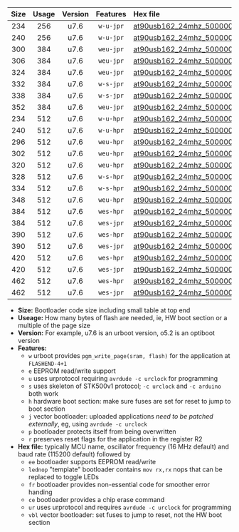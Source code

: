 |Size|Usage|Version|Features|Hex file|
|:-:|:-:|:-:|:-:|:--|
|234|256|u7.6|`w-u-jpr`|[at90usb162_24mhz_500000bps_ur_vbl.hex](https://raw.githubusercontent.com/stefanrueger/urboot/main/at90usb162_24mhz_500000bps_ur_vbl.hex)|
|240|256|u7.6|`w-u-jpr`|[at90usb162_24mhz_500000bps_lednop_ur_vbl.hex](https://raw.githubusercontent.com/stefanrueger/urboot/main/at90usb162_24mhz_500000bps_lednop_ur_vbl.hex)|
|300|384|u7.6|`weu-jpr`|[at90usb162_24mhz_500000bps_ee_ur_vbl.hex](https://raw.githubusercontent.com/stefanrueger/urboot/main/at90usb162_24mhz_500000bps_ee_ur_vbl.hex)|
|306|384|u7.6|`weu-jpr`|[at90usb162_24mhz_500000bps_ee_lednop_ur_vbl.hex](https://raw.githubusercontent.com/stefanrueger/urboot/main/at90usb162_24mhz_500000bps_ee_lednop_ur_vbl.hex)|
|324|384|u7.6|`weu-jpr`|[at90usb162_24mhz_500000bps_ee_lednop_fr_ur_vbl.hex](https://raw.githubusercontent.com/stefanrueger/urboot/main/at90usb162_24mhz_500000bps_ee_lednop_fr_ur_vbl.hex)|
|332|384|u7.6|`w-s-jpr`|[at90usb162_24mhz_500000bps_vbl.hex](https://raw.githubusercontent.com/stefanrueger/urboot/main/at90usb162_24mhz_500000bps_vbl.hex)|
|338|384|u7.6|`w-s-jpr`|[at90usb162_24mhz_500000bps_lednop_vbl.hex](https://raw.githubusercontent.com/stefanrueger/urboot/main/at90usb162_24mhz_500000bps_lednop_vbl.hex)|
|352|384|u7.6|`weu-jpr`|[at90usb162_24mhz_500000bps_ee_lednop_fr_ce_ur_vbl.hex](https://raw.githubusercontent.com/stefanrueger/urboot/main/at90usb162_24mhz_500000bps_ee_lednop_fr_ce_ur_vbl.hex)|
|234|512|u7.6|`w-u-hpr`|[at90usb162_24mhz_500000bps_ur.hex](https://raw.githubusercontent.com/stefanrueger/urboot/main/at90usb162_24mhz_500000bps_ur.hex)|
|240|512|u7.6|`w-u-hpr`|[at90usb162_24mhz_500000bps_lednop_ur.hex](https://raw.githubusercontent.com/stefanrueger/urboot/main/at90usb162_24mhz_500000bps_lednop_ur.hex)|
|296|512|u7.6|`weu-hpr`|[at90usb162_24mhz_500000bps_ee_ur.hex](https://raw.githubusercontent.com/stefanrueger/urboot/main/at90usb162_24mhz_500000bps_ee_ur.hex)|
|302|512|u7.6|`weu-hpr`|[at90usb162_24mhz_500000bps_ee_lednop_ur.hex](https://raw.githubusercontent.com/stefanrueger/urboot/main/at90usb162_24mhz_500000bps_ee_lednop_ur.hex)|
|320|512|u7.6|`weu-hpr`|[at90usb162_24mhz_500000bps_ee_lednop_fr_ur.hex](https://raw.githubusercontent.com/stefanrueger/urboot/main/at90usb162_24mhz_500000bps_ee_lednop_fr_ur.hex)|
|328|512|u7.6|`w-s-hpr`|[at90usb162_24mhz_500000bps.hex](https://raw.githubusercontent.com/stefanrueger/urboot/main/at90usb162_24mhz_500000bps.hex)|
|334|512|u7.6|`w-s-hpr`|[at90usb162_24mhz_500000bps_lednop.hex](https://raw.githubusercontent.com/stefanrueger/urboot/main/at90usb162_24mhz_500000bps_lednop.hex)|
|348|512|u7.6|`weu-hpr`|[at90usb162_24mhz_500000bps_ee_lednop_fr_ce_ur.hex](https://raw.githubusercontent.com/stefanrueger/urboot/main/at90usb162_24mhz_500000bps_ee_lednop_fr_ce_ur.hex)|
|384|512|u7.6|`wes-hpr`|[at90usb162_24mhz_500000bps_ee.hex](https://raw.githubusercontent.com/stefanrueger/urboot/main/at90usb162_24mhz_500000bps_ee.hex)|
|384|512|u7.6|`wes-jpr`|[at90usb162_24mhz_500000bps_ee_vbl.hex](https://raw.githubusercontent.com/stefanrueger/urboot/main/at90usb162_24mhz_500000bps_ee_vbl.hex)|
|390|512|u7.6|`wes-hpr`|[at90usb162_24mhz_500000bps_ee_lednop.hex](https://raw.githubusercontent.com/stefanrueger/urboot/main/at90usb162_24mhz_500000bps_ee_lednop.hex)|
|390|512|u7.6|`wes-jpr`|[at90usb162_24mhz_500000bps_ee_lednop_vbl.hex](https://raw.githubusercontent.com/stefanrueger/urboot/main/at90usb162_24mhz_500000bps_ee_lednop_vbl.hex)|
|420|512|u7.6|`wes-hpr`|[at90usb162_24mhz_500000bps_ee_lednop_fr.hex](https://raw.githubusercontent.com/stefanrueger/urboot/main/at90usb162_24mhz_500000bps_ee_lednop_fr.hex)|
|420|512|u7.6|`wes-jpr`|[at90usb162_24mhz_500000bps_ee_lednop_fr_vbl.hex](https://raw.githubusercontent.com/stefanrueger/urboot/main/at90usb162_24mhz_500000bps_ee_lednop_fr_vbl.hex)|
|462|512|u7.6|`wes-hpr`|[at90usb162_24mhz_500000bps_ee_lednop_fr_ce.hex](https://raw.githubusercontent.com/stefanrueger/urboot/main/at90usb162_24mhz_500000bps_ee_lednop_fr_ce.hex)|
|462|512|u7.6|`wes-jpr`|[at90usb162_24mhz_500000bps_ee_lednop_fr_ce_vbl.hex](https://raw.githubusercontent.com/stefanrueger/urboot/main/at90usb162_24mhz_500000bps_ee_lednop_fr_ce_vbl.hex)|

- **Size:** Bootloader code size including small table at top end
- **Useage:** How many bytes of flash are needed, ie, HW boot section or a multiple of the page size
- **Version:** For example, u7.6 is an urboot version, o5.2 is an optiboot version
- **Features:**
  + `w` urboot provides `pgm_write_page(sram, flash)` for the application at `FLASHEND-4+1`
  + `e` EEPROM read/write support
  + `u` uses urprotocol requiring `avrdude -c urclock` for programming
  + `s` uses skeleton of STK500v1 protocol; `-c urclock` and `-c arduino` both work
  + `h` hardware boot section: make sure fuses are set for reset to jump to boot section
  + `j` vector bootloader: uploaded applications *need to be patched externally*, eg, using `avrdude -c urclock`
  + `p` bootloader protects itself from being overwritten
  + `r` preserves reset flags for the application in the register R2
- **Hex file:** typically MCU name, oscillator frequency (16 MHz default) and baud rate (115200 default) followed by
  + `ee` bootloader supports EEPROM read/write
  + `lednop` "template" bootloader contains `mov rx,rx` nops that can be replaced to toggle LEDs
  + `fr` bootloader provides non-essential code for smoother error handing
  + `ce` bootloader provides a chip erase command
  + `ur` uses urprotocol and requires `avrdude -c urclock` for programming
  + `vbl` vector bootloader: set fuses to jump to reset, not the HW boot section

